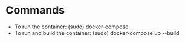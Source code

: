 # Commands

- To run the container: (sudo) docker-compose
- To run and build the container: (sudo) docker-compose up --build

